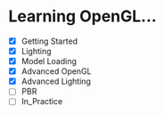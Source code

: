 # Learning OpenGL...

- [x] Getting Started
- [x] Lighting
- [x] Model Loading
- [x] Advanced OpenGL
- [x] Advanced Lighting
- [ ] PBR
- [ ] In_Practice